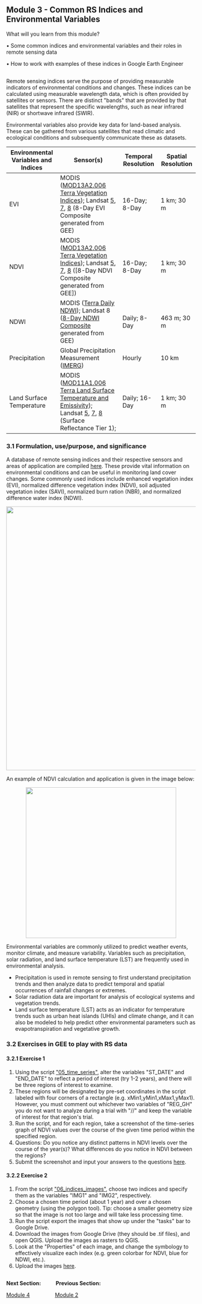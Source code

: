 ## Module 3 - Common RS Indices and Environmental Variables

What will you learn from this module?

• Some common indices and environmental variables and their roles in remote sensing data

• How to work with examples of these indices in Google Earth Engineer 

## 
Remote sensing indices serve the purpose of providing measurable indicators of environmental conditions and changes. These indices can be calculated using measurable wavelength data, which is often provided by satellites or sensors. There are distinct "bands" that are provided by that satellites that represent the specific wavelengths, such as near infrared (NIR) or shortwave infrared (SWIR). 

Environmental variables also provide key data for land-based analysis. These can be gathered from various satellites that read climatic and ecological conditions and subsequently communicate these as datasets.

| Environmental Variables and Indices    | Sensor(s)   | Temporal Resolution     | Spatial Resolution
|------------------------------|----------------------|------------------|---------------------------|
|     EVI                     |MODIS ([MOD13A2.006 Terra Vegetation Indices](https://developers.google.com/earth-engine/datasets/catalog/MODIS_006_MOD13A2)); Landsat [5](https://developers.google.com/earth-engine/datasets/catalog/LANDSAT_LT05_C01_T1_8DAY_EVI), [7](https://developers.google.com/earth-engine/datasets/catalog/LANDSAT_LE07_C01_T1_8DAY_EVI), [8](https://developers.google.com/earth-engine/datasets/catalog/LANDSAT_LC08_C01_T1_8DAY_EVI#:~:text=These%20composites%20are%20created%20from,following%20year%20by%203%20days.) (8-Day EVI Composite generated from GEE)|16-Day; 8-Day|1 km; 30 m
|     NDVI                    |     MODIS ([MOD13A2.006 Terra Vegetation Indices](https://developers.google.com/earth-engine/datasets/catalog/MODIS_006_MOD13A2)); Landsat [5](https://developers.google.com/earth-engine/datasets/catalog/LANDSAT_LT05_C01_T1_8DAY_NDVI), [7](https://developers.google.com/earth-engine/datasets/catalog/LANDSAT_LE07_C01_T1_8DAY_NDVI), [8](https://developers.google.com/earth-engine/datasets/catalog/LANDSAT_LC08_C01_T1_8DAY_NDVI_) ([8-Day NDVI Composite generated from GEE])    | 16-Day; 8-Day | 1 km; 30 m
|     NDWI                    |    MODIS ([Terra Daily NDWI](https://developers.google.com/earth-engine/datasets/catalog/MODIS_MOD09GA_006_NDWI)); Landsat 8 ([8-Day NDWI Composite](https://developers.google.com/earth-engine/datasets/catalog/LANDSAT_LC08_C01_T1_8DAY_NDWI) generated from GEE)    | Daily; 8-Day | 463 m; 30 m
|     Precipitation            |     Global Precipitation Measurement ([IMERG](https://developers.google.com/earth-engine/datasets/catalog/NASA_GPM_L3_IMERG_V06)) | Hourly | 10 km
|     Land Surface Temperature         |  MODIS ([MOD11A1.006 Terra Land Surface Temperature and Emissivity](https://developers.google.com/earth-engine/datasets/catalog/MODIS_006_MOD11A1)); Landsat [5](https://developers.google.com/earth-engine/datasets/catalog/LANDSAT_LT05_C01_T2_SR), [7](https://developers.google.com/earth-engine/datasets/catalog/LANDSAT_LE07_C01_T2_SR), [8](https://developers.google.com/earth-engine/datasets/catalog/LANDSAT_LC08_C01_T2_SR) (Surface Reflectance Tier 1); | Daily; 16-Day | 1 km; 30 m


### 3.1 Formulation, use/purpose, and significance
A database of remote sensing indices and their respective sensors and areas of application are compiled [here](https://www.indexdatabase.de/). These provide vital information on environmental conditions and can be useful in monitoring land cover changes. Some commonly used indices include enhanced vegetation index (EVI), normalized difference vegetation index (NDVI), soil adjusted vegetation index (SAVI), normalized burn ration (NBR), and normalized difference water index (NDWI).

<p align="center">
<img src="https://user-images.githubusercontent.com/84922404/135870925-6baf5423-4762-4bff-9a59-3d30d189d039.png" width="700">
</p>

An example of NDVI calculation and application is given in the image below:
<p align="center">
<img src="https://user-images.githubusercontent.com/84922404/135468275-adaf7a44-b8f7-4d4e-9276-625a7a59f9d4.png" width="400">
</p>

Environmental variables are commonly utilized to predict weather events, monitor climate, and measure variability. Variables such as precipitation, solar radiation, and land surface temperature (LST) are frequently used in environmental analysis.

* Precipitation is used in remote sensing to first understand precipitation trends and then analyze data to predict temporal and spatial occurrences of rainfall changes or extremes.
* Solar radiation data are important for analysis of ecological systems and vegetation trends.
* Land surface temperature (LST) acts as an indicator for temperature trends such as urban heat islands (UHIs) and climate change, and it can also be modeled to help predict other environmental parameters such as evapotranspiration and vegetative growth.


### 3.2 Exercises in GEE to play with RS data 
#### 3.2.1 Exercise 1
1. Using the script ["05_time_series"](https://github.com/ecodynlab/GALUP/wiki/Scripts#05_time_series), alter the variables "ST_DATE" and "END_DATE" to reflect a period of interest (try 1-2 years), and there will be three regions of interest to examine.
2. These regions will be designated by pre-set coordinates in the script labeled with four corners of a rectangle (e.g. xMin1,yMin1,xMax1,yMax1). However, you must comment out whichever two variables of "REG_GH" you do not want to analyze during a trial with "//" and keep the variable of interest for that region's trial.
3. Run the script, and for each region, take a screenshot of the time-series graph of NDVI values over the course of the given time period within the specified region.
4. Questions: Do you notice any distinct patterns in NDVI levels over the course of the year(s)? What differences do you notice in NDVI between the regions? 
5.  Submit the screenshot and input your answers to the questions <a href="https://github.com/ecodynlab/GALUP/issues/new" title="here">here</a>\.

#### 3.2.2 Exercise 2
1. From the script ["06_indices_images"](https://github.com/ecodynlab/GALUP/wiki/Scripts#06_indices_images), choose two indices and specify them as the variables "IMG1" and "IMG2", respectively.
2. Choose a chosen time period (about 1 year) and over a chosen geometry (using the polygon tool). Tip: choose a smaller geometry size so that the image is not too large and will take less processing time.
3. Run the script export the images that show up under the "tasks" bar to Google Drive.
4. Download the images from Google Drive (they should be .tif files), and open QGIS. Upload the images as rasters to QGIS.
5. Look at the "Properties" of each image, and change the symbology to effectively visualize each index (e.g. green colorbar for NDVI, blue for NDWI, etc.).
6. Upload the images  <a href="https://github.com/ecodynlab/GALUP/issues/new?assignees=&labels=Exercises&template=assignment-submission.md&title=Add+your+name+and+the+module+number+for+submission" title="here">here</a>\.

##
**Next Section:**&nbsp;&nbsp;&nbsp;&nbsp;&nbsp;&nbsp;&nbsp; &nbsp; **Previous Section:**

<a href="Module 4.md" title="Module 4">Module 4</a> &nbsp; &nbsp; &nbsp; &nbsp; &nbsp; &nbsp; &nbsp; &nbsp; <a href="Module 2.md" title="Module 2">Module 2</a>

